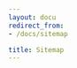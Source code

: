 ```yaml
---
layout: docu
redirect_from:
- /docs/sitemap

title: Sitemap
---
```


<div id="docusitemaphere"></div>
